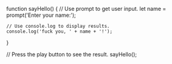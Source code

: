 function sayHello() {
    // Use prompt to get user input.
    let name = prompt('Enter your name:');

    // Use console.log to display results.
    console.log('fuck you, ' + name + '!');
}

// Press the play button to see the result.
sayHello();
